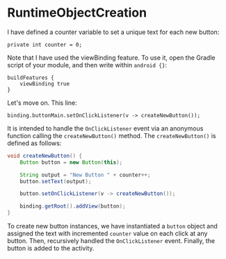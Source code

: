 # RuntimeObjectCreation

I have defined a counter variable to set a unique text for each new button:

    private int counter = 0;

Note that I have used the viewBinding feature. To use it, open the Gradle script
of your module, and then write within `android {}`:

```
buildFeatures {
    viewBinding true
}
```

Let's move on. This line:

    binding.buttonMain.setOnClickListener(v -> createNewButton());

It is intended to handle the `OnClickListener` event via an anonymous function calling
the `createNewButton()` method. The `createNewButton()` is defined as follows:

```java
void createNewButton() {
    Button button = new Button(this);

    String output = "New Button " + counter++;
    button.setText(output);

    button.setOnClickListener(v -> createNewButton());

    binding.getRoot().addView(button);
}
```

To create new button instances, we have instantiated a `button` object and assigned
the text with incremented `counter` value on each click at any button. Then, recursively
handled the `OnClickListener` event. Finally, the button is added to the activity.
